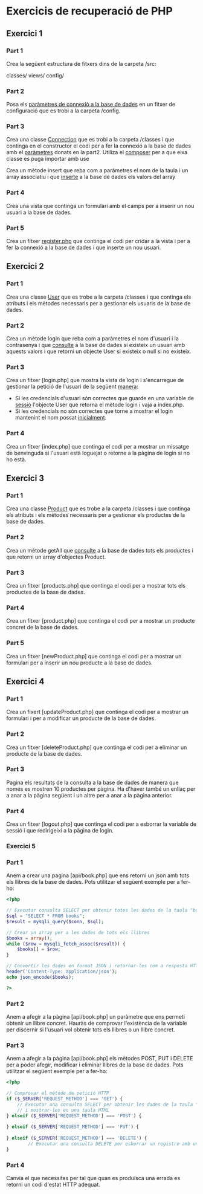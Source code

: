 # Exercicis de recuperació de PHP

## Exercici 1

### Part 1

Crea la següent estructura de fitxers dins de la carpeta /src:

classes/
views/
config/

### Part 2 

Posa els [paràmetres de connexiò a la base de dades](06accesoDatos.md#fitxer-de-configuracio-de-la-bd) en un fitxer de configuració que es trobi a la carpeta /config. 

### Part 3

Crea una classe [Connection](03phpoo.md) que es trobi a la carpeta /classes i que continga en el constructor el codi per a fer la connexió a
la base de dades amb el [paràmetres](02php.md#biblioteca-de-funcions) donats en la part2. Utiliza el [composer](05herramientas.md#composer) per a que eixa classe es puga importar amb use 

Crea un mètode insert que reba com a paràmetres el nom de la taula i un array associatiu i que [inserte](06accesoDatos.md#sentencies-preparades) a la base de dades els valors del array

### Part 4

Crea una vista que continga un formulari amb el camps per a inserir un nou usuari a la base de dades.

### Part 5

Crea un fitxer [register.php](04web.md#formularis) que continga el codi per cridar a la vista i per a fer la connexió a la base de dades i que inserte un nou usuari.

## Exercici 2

### Part 1

Crea una classe [User](03phpoo.md) que es trobe a la carpeta /classes i que continga els atributs i els mètodes necessaris per a gestionar els usuaris de la base de dades.

### Part 2

Crea un mètode login que reba com a paràmetres el nom d'usuari i la contrasenya i que [consulte](06accesoDatos.md#sentencies-preparades) a la base de dades si existeix un usuari amb aquests valors i que retorni un objecte User si existeix o null si no existeix.

### Part 3

Crea un fitxer [login.php] que mostra la vista de login i s'encarregue de gestionar la petició de l'usuari de la següent [manera](04web.md#autenticaci-dusuaris):
   * Si les credencials d'usuari són correctes que guarde en una variable de [sessió](04web.md#sessio) l'objecte User que retorna el mètode login i vaja a index.php.
   * Si les credencials no són correctes que torne a mostrar el login mantenint el nom possat [inicialment](04web.md#validacio).

### Part 4

Crea un fitxer [index.php] que continga el codi per a mostrar un missatge de benvinguda si l'usuari està loguejat o retorne a la pàgina de login si no ho està.

## Exercici 3

### Part 1

Crea una classe [Product](03phpoo.md) que es trobe a la carpeta /classes i que continga els atributs i els mètodes necessaris per a gestionar els productes de la base de dades.

### Part 2

Crea un mètode getAll que [consulte](06accesoDatos.md#sentencies-preparades) a la base de dades tots els productes i que retorni un array d'objectes Product.

### Part 3

Crea un fitxer [products.php] que continga el codi per a mostrar tots els productes de la base de dades.

### Part 4

Crea un fitxer [product.php] que continga el codi per a mostrar un producte concret de la base de dades.

### Part 5

Crea un fitxer [newProduct.php] que continga el codi per a mostrar un formulari per a inserir un nou producte a la base de dades.

## Exercici 4

### Part 1

Crea un fixert [updateProduct.php] que continga el codi per a mostrar un formulari i per a modificar un producte de la base de dades.

### Part 2

Crea un fitxer [deleteProduct.php] que continga el codi per a eliminar un producte de la base de dades.

### Part 3

Pagina els resultats de la consulta a la base de dades de manera que només es mostren 10 productes per pàgina. Ha d'haver també un enllaç per a anar a la pàgina següent i un altre per a anar a la pàgina anterior.

### Part 4

Crea un fitxer [logout.php] que continga el codi per a esborrar la variable de sessió i que redirigeixi a la pàgina de login.

### Exercici 5

### Part 1

Anem a crear una pagina [api/book.php] que ens retorni un json amb tots els llibres de la base de dades. Pots utilitzar el següent exemple per a fer-ho:

```php
<?php

// Executar consulta SELECT per obtenir totes les dades de la taula "books"
$sql = "SELECT * FROM books";
$result = mysqli_query($conn, $sql);

// Crear un array per a les dades de tots els llibres
$books = array();
while ($row = mysqli_fetch_assoc($result)) {
    $books[] = $row;
}

// Convertir les dades en format JSON i retornar-les com a resposta HTTP
header('Content-Type: application/json');
echo json_encode($books);

?>
```

### Part 2

Anem a afegir a la pàgina [api/book.php] un paràmetre que ens permeti obtenir un llibre concret. Hauràs de comprovar l'existència de la variable per discernir si l'usuari vol obtenir tots els llibres o un llibre concret. 

### Part 3

Anem a afegir a la pàgina [api/book.php] els mètodes POST, PUT i DELETE per a poder afegir, modificar i eliminar llibres de la base de dades. Pots utilitzar el següent exemple per a fer-ho:

```php
<?php

// Comprovar el mètode de petició HTTP
if ($_SERVER['REQUEST_METHOD'] === 'GET') {
    // Executar una consulta SELECT per obtenir les dades de la taula "books"
    // i mostrar-les en una taula HTML
} elseif ($_SERVER['REQUEST_METHOD'] === 'POST') {
    
} elseif ($_SERVER['REQUEST_METHOD'] === 'PUT') {
       
} elseif ($_SERVER['REQUEST_METHOD'] === 'DELETE') {
        // Executar una consulta DELETE per esborrar un registre amb un determinat "id"
}


```

### Part 4

Canvia el que necessites per tal que quan es produïsca una errada es retorni un codi d'estat HTTP adequat.




    


